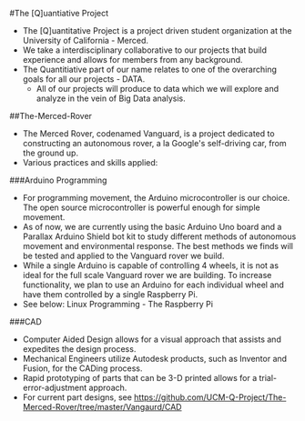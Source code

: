 #The [Q]uantiative Project
  * The [Q]uantitative Project is a project driven student organization at the University of California - Merced.
  * We take a interdisciplinary collaborative to our projects that build experience and allows for members from any background.
  * The Quantitiative part of our name relates to one of the overarching goals for all our projects - DATA.
    - All of our projects will produce to data which we will explore and analyze in the vein of Big Data analysis.

##The-Merced-Rover
 * The Merced Rover, codenamed Vanguard, is a project dedicated to constructing an autonomous rover, a la Google's self-driving car, from the ground up.
 * Various practices and skills applied:
 
  ###Arduino Programming
   * For programming movement, the Arduino microcontroller is our choice. The open source microcontroller is powerful enough for simple movement.
   * As of now, we are currently using the basic Arduino Uno board and a Parallax Arduino Shield bot kit to study different methods of autonomous movement and environmental response. The best methods we finds will be tested and applied to the Vanguard rover we build.
   * While a single Arduino is capable of controlling 4 wheels, it is not as ideal for the full scale Vanguard rover we are building. To increase functionality, we plan to use an Arduino for each individual wheel and have them controlled by a single Raspberry Pi. 
   * See below: Linux Programming - The Raspberry Pi

  ###CAD
   * Computer Aided Design allows for a visual approach that assists and expedites the design process.
   * Mechanical Engineers utilize Autodesk products, such as Inventor and Fusion, for the CADing process.
   * Rapid prototyping of parts that can be 3-D printed allows for a trial-error-adjustment approach.
   * For current part designs, see https://github.com/UCM-Q-Project/The-Merced-Rover/tree/master/Vangaurd/CAD

